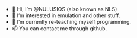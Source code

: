 - 👋 Hi, I’m @NULUSIOS (also known as NLS)
- 👀 I’m interested in emulation and other stuff.
- 🌱 I’m currently re-teaching myself programming.
- 📫 You can contact me through github.

<!---
NULUSIOS/NULUSIOS is a ✨ special ✨ repository because its `README.md` (this file) appears on your GitHub profile.
You can click the Preview link to take a look at your changes.
--->
